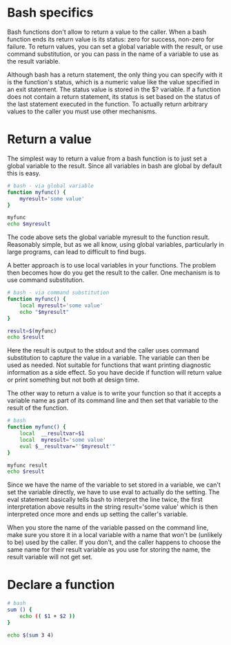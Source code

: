 # Bash specifics
Bash functions don't allow to return a value to the caller. When a bash function ends its return value is its status: zero for success, non-zero for failure. To return values, you can set a global variable with the result, or use command substitution, or you can pass in the name of a variable to use as the result variable.

Although bash has a return statement, the only thing you can specify with it is the function's status, which is a numeric value like the value specified in an exit statement. The status value is stored in the $? variable. If a function does not contain a return statement, its status is set based on the status of the last statement executed in the function. To actually return arbitrary values to the caller you must use other mechanisms.

# Return a value

The simplest way to return a value from a bash function is to just set a global variable to the result. Since all variables in bash are global by default this is easy.

```bash
# bash - via global variable
function myfunc() {
    myresult='some value'
}

myfunc
echo $myresult
```

The code above sets the global variable myresult to the function result. Reasonably simple, but as we all know, using global variables, particularly in large programs, can lead to difficult to find bugs.

A better approach is to use local variables in your functions. The problem then becomes how do you get the result to the caller. One mechanism is to use command substitution.

```bash
# bash - via command substitution
function myfunc() {
    local myresult='some value'
    echo "$myresult"
}

result=$(myfunc)
echo $result
```

Here the result is output to the stdout and the caller uses command substitution to capture the value in a variable. The variable can then be used as needed. Not suitable for functions that want printing diagnostic information as a side effect. So you have decide if function will return value or print something but not both at design time.

The other way to return a value is to write your function so that it accepts a variable name as part of its command line and then set that variable to the result of the function.

```bash
# bash
function myfunc() {
    local  __resultvar=$1
    local  myresult='some value'
    eval $__resultvar="'$myresult'"
}

myfunc result
echo $result
```

Since we have the name of the variable to set stored in a variable, we can't set the variable directly, we have to use eval to actually do the setting. The eval statement basically tells bash to interpret the line twice, the first interpretation above results in the string result='some value' which is then interpreted once more and ends up setting the caller's variable.

When you store the name of the variable passed on the command line, make sure you store it in a local variable with a name that won't be (unlikely to be) used by the caller. If you don't, and the caller happens to choose the same name for their result variable as you use for storing the name, the result variable will not get set.

# Declare a function
```bash
# bash
sum () {
    echo (( $1 + $2 ))
}

echo $(sum 3 4)
```

